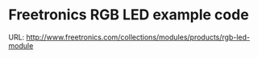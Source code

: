 Freetronics RGB LED example code
================================

URL: http://www.freetronics.com/collections/modules/products/rgb-led-module
